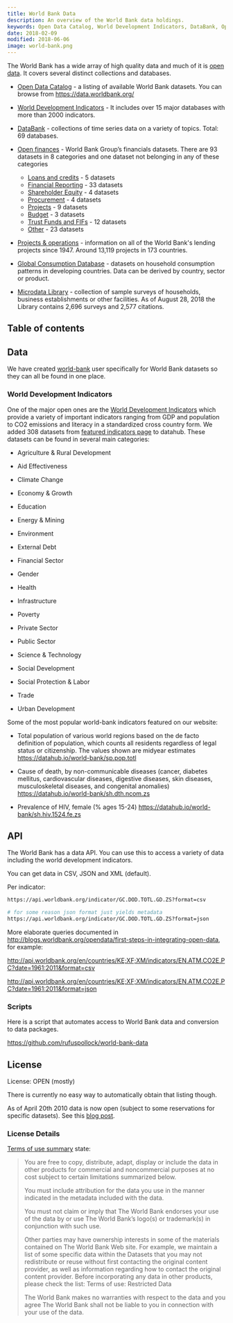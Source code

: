 ```yaml
---
title: World Bank Data
description: An overview of the World Bank data holdings.
keywords: Open Data Catalog, World Development Indicators, DataBank, Open finances, Global Consumption Database, Microdata Library
date: 2018-02-09
modified: 2018-06-06
image: world-bank.png
---
```


The World Bank has a wide array of high quality data and much of it is [open data][]. It covers several distinct collections and databases.

* [Open Data Catalog][] - a listing of available World Bank datasets. You can browse from https://data.worldbank.org/

* [World Development Indicators][] - It includes over 15 major databases with more than 2000 indicators.

* [DataBank][] - collections of time series data on a variety of topics. Total: 69 databases.

* [Open finances][] - World Bank Group’s financials datasets. There are 93 datasets in 8 categories and one dataset not belonging in any of these categories
  * [Loans and credits][] - 5 datasets
  * [Financial Reporting][] - 33 datasets
  * [Shareholder Equity][] - 4 datasets
  * [Procurement][] - 4 datasets
  * [Projects][] - 9 datasets
  * [Budget][] - 3 datasets
  * [Trust Funds and FIFs][] - 12 datasets
  * [Other][] - 23 datasets

* [Projects & operations][] - information on all of the World Bank's lending projects since 1947. Around 13,119 projects in 173 countries.

* [Global Consumption Database][] - datasets on household consumption patterns in developing countries. Data can be derived by country, sector or product.

* [Microdata Library][] - collection of sample surveys of households, business establishments or other facilities. As of August 28, 2018 the Library contains 2,696 surveys and 2,577 citations.

[Open Data Catalog]: http://datacatalog.worldbank.org/
[World Development Indicators]:https://data.worldbank.org/products/wdi
[DataBank]:http://databank.worldbank.org/data/home.aspx
[Open finances]:https://finances.worldbank.org/
[Loans and credits]:https://finances.worldbank.org/browse?category=Loans+and+Credits&limitTo=datasets
[Financial Reporting]:https://finances.worldbank.org/browse?category=Financial+Reporting&limitTo=datasets
[Shareholder Equity]:https://finances.worldbank.org/browse?category=Shareholder+Equity&limitTo=datasets
[Procurement]:https://finances.worldbank.org/browse?category=Procurement&limitTo=datasets
[Projects]:https://finances.worldbank.org/browse?category=Projects&limitTo=datasets
[Budget]:https://finances.worldbank.org/browse?category=Budget&limitTo=datasets
[Trust Funds and FIFs]:https://finances.worldbank.org/browse?category=Trust+Funds+and+FIFs&limitTo=datasets
[Other]:https://finances.worldbank.org/browse?category=Other&limitTo=datasets
[Projects & operations]:http://projects.worldbank.org/
[Global Consumption Database]:http://datatopics.worldbank.org/consumption/
[Microdata Library]:http://microdata.worldbank.org/catalog
[open data]: https://opendefinition.org/
[featured indicators page]:https://data.worldbank.org/indicator?tab=featured

## Table of contents

## Data

We have created [world-bank](https://datahub.io/world-bank) user specifically for World Bank datasets so they can all be found in one place.

### World Development Indicators

One of the major open ones are the [World Development Indicators][] which provide a variety of important indicators ranging from GDP and population to CO2 emissions and literacy in a standardized cross country form. We added 308 datasets from [featured indicators page][] to datahub. These datasets can be found in several main categories:

* Agriculture & Rural Development

* Aid Effectiveness

* Climate Change

* Economy & Growth

* Education

* Energy & Mining

* Environment

* External Debt

* Financial Sector

* Gender

* Health

* Infrastructure

* Poverty

* Private Sector

* Public Sector

* Science & Technology

* Social Development

* Social Protection & Labor

* Trade

* Urban Development

Some of the most popular world-bank indicators featured on our website:

* Total population of various world regions based on the de facto definition of population, which counts all residents regardless of legal status or citizenship. The values shown are midyear estimates https://datahub.io/world-bank/sp.pop.totl

* Cause of death, by non-communicable diseases (cancer, diabetes mellitus, cardiovascular diseases, digestive diseases, skin diseases, musculoskeletal diseases, and congenital anomalies) https://datahub.io/world-bank/sh.dth.ncom.zs

* Prevalence of HIV, female (% ages 15-24) https://datahub.io/world-bank/sh.hiv.1524.fe.zs

## API

The World Bank has a data API. You can use this to access a variety of data including the world development indicators.

You can get data in CSV, JSON and XML (default).

Per indicator:

```bash
https://api.worldbank.org/indicator/GC.DOD.TOTL.GD.ZS?format=csv

# for some reason json format just yields metadata
https://api.worldbank.org/indicator/GC.DOD.TOTL.GD.ZS?format=json
```

More elaborate queries documented in http://blogs.worldbank.org/opendata/first-steps-in-integrating-open-data, for example:

http://api.worldbank.org/en/countries/KE;XF;XM/indicators/EN.ATM.CO2E.PC?date=1961:2011&format=csv

http://api.worldbank.org/en/countries/KE;XF;XM/indicators/EN.ATM.CO2E.PC?date=1961:2011&format=json

### Scripts

Here is a script that automates access to World Bank data and conversion to data packages.

https://github.com/rufuspollock/world-bank-data


## License

License: OPEN (mostly)

There is currently no easy way to automatically obtain that listing though.

As of April 20th 2010 data is now open (subject to some reservations for specific datasets). See this [blog post](http://blog.okfn.org/2010/04/20/world-bank-opens-up-development-data/).

### License Details

[Terms of use summary](http://data.worldbank.org/summary-terms-of-use) state:

> You are free to copy, distribute, adapt, display or include the data in other products for commercial and noncommercial purposes at no cost subject to certain limitations summarized below.
>
> You must include attribution for the data you use in the manner indicated in the metadata included with the data.
>
> You must not claim or imply that The World Bank endorses your use of the data by or use The World Bank’s logo(s) or trademark(s) in conjunction with such use.
>
> Other parties may have ownership interests in some of the materials contained on The World Bank Web site. For example, we maintain a list of some specific data within the Datasets that you may not redistribute or reuse without first contacting the original content provider, as well as information regarding how to contact the original content provider. Before incorporating any data in other products, please check the list: Terms of use: Restricted Data
>
> The World Bank makes no warranties with respect to the data and you agree The World Bank shall not be liable to you in connection with your use of the data.
